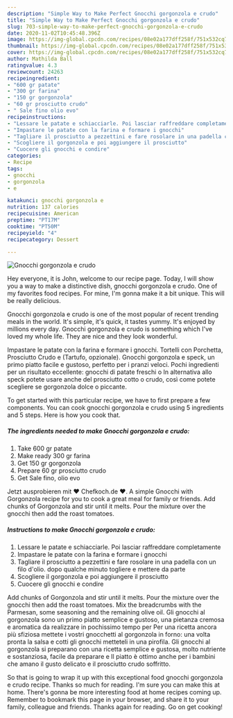 ```yaml
---
description: "Simple Way to Make Perfect Gnocchi gorgonzola e crudo"
title: "Simple Way to Make Perfect Gnocchi gorgonzola e crudo"
slug: 703-simple-way-to-make-perfect-gnocchi-gorgonzola-e-crudo
date: 2020-11-02T10:45:48.396Z
image: https://img-global.cpcdn.com/recipes/08e02a177dff258f/751x532cq70/gnocchi-gorgonzola-e-crudo-recipe-main-photo.jpg
thumbnail: https://img-global.cpcdn.com/recipes/08e02a177dff258f/751x532cq70/gnocchi-gorgonzola-e-crudo-recipe-main-photo.jpg
cover: https://img-global.cpcdn.com/recipes/08e02a177dff258f/751x532cq70/gnocchi-gorgonzola-e-crudo-recipe-main-photo.jpg
author: Mathilda Ball
ratingvalue: 4.3
reviewcount: 24263
recipeingredient:
- "600 gr patate"
- "300 gr farina"
- "150 gr gorgonzola"
- "60 gr prosciutto crudo"
- " Sale fino olio evo"
recipeinstructions:
- "Lessare le patate e schiacciarle. Poi lasciar raffreddare completamente"
- "Impastare le patate con la farina e formare i gnocchi"
- "Tagliare il prosciutto a pezzettini e fare rosolare in una padella con un filo d&#39;olio. dopo qualche minuto togliere e mettere da parte"
- "Scogliere il gorgonzola e poi aggiungere il prosciutto"
- "Cuocere gli gnocchi e condire"
categories:
- Recipe
tags:
- gnocchi
- gorgonzola
- e

katakunci: gnocchi gorgonzola e 
nutrition: 137 calories
recipecuisine: American
preptime: "PT17M"
cooktime: "PT50M"
recipeyield: "4"
recipecategory: Dessert

---
```



![Gnocchi gorgonzola e crudo](https://img-global.cpcdn.com/recipes/08e02a177dff258f/751x532cq70/gnocchi-gorgonzola-e-crudo-recipe-main-photo.jpg)

Hey everyone, it is John, welcome to our recipe page. Today, I will show you a way to make a distinctive dish, gnocchi gorgonzola e crudo. One of my favorites food recipes. For mine, I'm gonna make it a bit unique. This will be really delicious.

Gnocchi gorgonzola e crudo is one of the most popular of recent trending meals in the world. It's simple, it's quick, it tastes yummy. It's enjoyed by millions every day. Gnocchi gorgonzola e crudo is something which I've loved my whole life. They are nice and they look wonderful.

Impastare le patate con la farina e formare i gnocchi. Tortelli con Porchetta, Prosciutto Crudo e (Tartufo, opzionale). Gnocchi gorgonzola e speck, un primo piatto facile e gustoso, perfetto per i pranzi veloci. Pochi ingredienti per un risultato eccellente: gnocchi di patate freschi o In alternativa allo speck potete usare anche del prosciutto cotto o crudo, così come potete scegliere se gorgonzola dolce o piccante.


To get started with this particular recipe, we have to first prepare a few components. You can cook gnocchi gorgonzola e crudo using 5 ingredients and 5 steps. Here is how you cook that.

<!--inarticleads1-->

##### The ingredients needed to make Gnocchi gorgonzola e crudo:

1. Take 600 gr patate
1. Make ready 300 gr farina
1. Get 150 gr gorgonzola
1. Prepare 60 gr prosciutto crudo
1. Get  Sale fino, olio evo


Jetzt ausprobieren mit ♥ Chefkoch.de ♥. A simple Gnocchi with Gorgonzola recipe for you to cook a great meal for family or friends. Add chunks of Gorgonzola and stir until it melts. Pour the mixture over the gnocchi then add the roast tomatoes. 

<!--inarticleads2-->

##### Instructions to make Gnocchi gorgonzola e crudo:

1. Lessare le patate e schiacciarle. Poi lasciar raffreddare completamente
1. Impastare le patate con la farina e formare i gnocchi
1. Tagliare il prosciutto a pezzettini e fare rosolare in una padella con un filo d&#39;olio. dopo qualche minuto togliere e mettere da parte
1. Scogliere il gorgonzola e poi aggiungere il prosciutto
1. Cuocere gli gnocchi e condire


Add chunks of Gorgonzola and stir until it melts. Pour the mixture over the gnocchi then add the roast tomatoes. Mix the breadcrumbs with the Parmesan, some seasoning and the remaining olive oil. Gli gnocchi al gorgonzola sono un primo piatto semplice e gustoso, una pietanza cremosa e aromatica da realizzare in pochissimo tempo per Per una ricetta ancora più sfiziosa mettete i vostri gnocchetti al gorgonzola in forno: una volta pronta la salsa e cotti gli gnocchi metteteli in una pirofila. Gli gnocchi al gorgonzola si preparano con una ricetta semplice e gustosa, molto nutriente e sostanziosa, facile da preparare e Il piatto è ottimo anche per i bambini che amano il gusto delicato e il prosciutto crudo soffritto. 

So that is going to wrap it up with this exceptional food gnocchi gorgonzola e crudo recipe. Thanks so much for reading. I'm sure you can make this at home. There's gonna be more interesting food at home recipes coming up. Remember to bookmark this page in your browser, and share it to your family, colleague and friends. Thanks again for reading. Go on get cooking!
